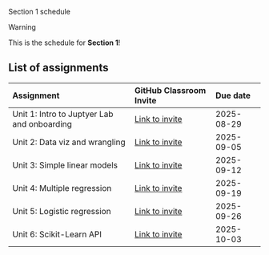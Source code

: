  Section 1 schedule

> [!WARNING]  
> This is the schedule for **Section 1**!

## List of assignments

| **Assignment** | **GitHub Classroom Invite** | **Due date** |
|:--- |:--- |:--- |
| Unit 1: Intro to Juptyer Lab and onboarding | [Link to invite](https://classroom.github.com/a/g5UT9avW) | 2025-08-29 |
| Unit 2: Data viz and wrangling | [Link to invite](https://classroom.github.com/a/3_ZUSHYU) | 2025-09-05 |
| Unit 3: Simple linear models | [Link to invite](https://classroom.github.com/a/8ihCnyYt) | 2025-09-12 |
| Unit 4: Multiple regression | [Link to invite](https://classroom.github.com/a/3BjSRZsL) | 2025-09-19 |
| Unit 5: Logistic regression | [Link to invite](https://classroom.github.com/a/_ANjqcsf) | 2025-09-26 |
| Unit 6: Scikit-Learn API | [Link to invite](https://classroom.github.com/a/WygBki_I) | 2025-10-03 |
<!-- start of comment
| Unit 7: Virtual sampling | [Link to invite](https://classroom.github.com/a/3aeXgCQW) | 2025-06-25 |
| Unit 8: Bootstrap sampling and confidence intervals | [Link to invite](https://classroom.github.com/a/QL3YSCNW) | 2025-07-02 |
| Unit 9: Hypothesis testing | [Link to invite](https://classroom.github.com/a/CCDIN0jI) | 2025-07-09 |
| Unit 10: Inference for regression | [Link to invite](https://classroom.github.com/a/GY8INO5P) | 2025-07-16 | 
| Unit 11: Decision trees | [Link to invite](https://classroom.github.com/a/Tw51VOrp) | 2025-07-23 |
| Unit 12: Non-linear models | [Link to invite](https://classroom.github.com/a/g-MDwAPw) | 2025-07-30 |
| Unit 13: Evaluating model performance| [Link to invite](https://classroom.github.com/a/t9KEiAa9) | 2025-08-03 |
end of comment -->
